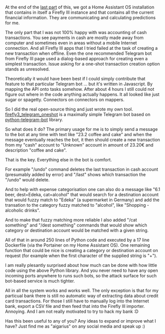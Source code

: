 <!--
.. title: Figuring out finances part 5
.. slug: figuring-out-finances-part-5
.. date: 2024-01-04 20:46:14 UTC
.. tags: Debian-planet,Ubuntu.lv-planet,blog,finances
.. category:
.. link:
.. description:
.. type: text
-->

At the end of the [last part](https://aigarius.com/blog/2023/10/29/finance-project-four/) of this,
we got a Home Assistant OS installation that contains in itself a Firefly III instance and that
contains all the current financial information. They are communicating and calculating predictions
for me.

The only part that I was not 100% happy with was accounting of cash transactions. You see payments
in cash are mostly made away from computer and sometimes even in areas without a mobile Internet
connection. And all Firefly III apps that I tried failed at the task of creating a new transaction
when offline. Even the one recommended Telegram bot from Firefly III page used a dialog-based
approach for creating even a simplest transaction. Issue asking for a one-shot transaction creation
option stands as unresolved.

Theoretically it would have been best if I could simply contribute that feature to that particular
Telegram bot ... but it's written in Javascript. By mapping the API onto tasks somehow. After about
4 hours I still could not figure out where in the code anything actually happens. It all looked like
just sugar or spagetty. Connectors on connectors on mappers.

So I did the real open-source thing and just wrote my own tool.
[firefly3_telegram_oneshot](https://github.com/aigarius/firefly3_telegram_oneshot) is a maximally simple
Telegram bot based on [python-telegram-bot](https://python-telegram-bot.org/) library.

So what does it do? The primary usage for me is to simply send a message to the bot at any time with
text like "23.2 coffee and cake" and when the message eventually reaches the bot, it then should
create a new transaction from my "cash" account to "Unknown" account in amount of 23.20€ and
description "coffee and cake".

That is the key. Everything else in the bot is comfort.

For example "/undo" command deletes the last transaction in cash account (presumably added by error)
and "/last" shows which transaction the "/undo" would delete.

And to help with expense categorisation one can also do a message like "6.1 beer, dest=Edeka, cat=alcohol"
that would search for a destination account that would fuzzy match to "Edeka" (a supermarket in Germany)
and add the transation to the category fuzzy matched to "alcohol", like "Shopping - alcoholic drinks".

And to make that fuzzy matching more reliable I also added "/cat something" and "/dest something" commands
that would show which category or destination account would be matched with a given string.

All of that in around 250 lines of Python code and executed by a 17 line Dockerfile (via the Portainer
on my Home Assistant OS). One remaining function that could be nice is creating a category or destination
account on request (for example when the first character of the supplied string is "+").

I am really plesantly surprised about how much can be done with how little code using the above Python
library. And you never need to have any open incoming ports anywhere to runs such bots, so the attack
surface for such bot-based service is much tighter.

All in all the system works and works well. The only exception is that for my particual bank there is
still no automatic way of extracting data about credit card transactions. For those I still have to manually
log into the Internet bank, export a CSV file and then feed that into the Firefly III importer. Annoying.
And I am not really motivated to try to hack my bank :D

Has this been useful to any of you? Any ideas to expand or improve what I have? Just find me as "aigarius" on
any social media and speak up :)
